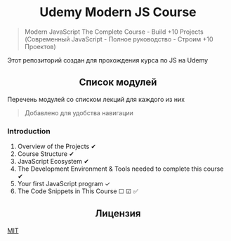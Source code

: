 <h1 align="center">Udemy Modern JS Course</h1>

> Modern JavaScript The Complete Course - Build +10 Projects (Современный JavaScript - Полное руководство - Строим +10 Проектов)

Этот репозиторий создан для прохождения курса по JS на Udemy

<h2 align="center">Список модулей</h2>

Перечень модулей со списком лекций для каждого из них

> Добавлено для удобства навигации

### Introduction

1. Overview of the Projects ✔
2. Course Structure ✔
3. JavaScript Ecosystem ✔
4. The Development Environment & Tools needed to complete this course ✔
5. Your first JavaScript program ✓
6. The Code Snippets in This Course ☐ ☑ ✅

<h2 align="center">Лицензия</h2>

[MIT](/LICENSE)
